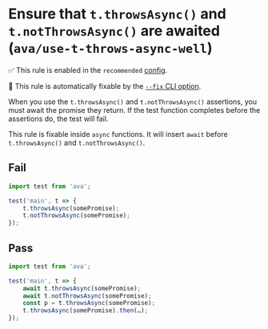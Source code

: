 # Ensure that `t.throwsAsync()` and `t.notThrowsAsync()` are awaited (`ava/use-t-throws-async-well`)

✅ This rule is enabled in the `recommended` [config](https://github.com/avajs/eslint-plugin-ava#recommended-config).

🔧 This rule is automatically fixable by the [`--fix` CLI option](https://eslint.org/docs/latest/user-guide/command-line-interface#--fix).

<!-- end auto-generated rule header -->

When you use the `t.throwsAsync()` and `t.notThrowsAsync()` assertions, you must await the promise they return. If the test function completes before the assertions do, the test will fail.

This rule is fixable inside `async` functions. It will insert `await` before `t.throwsAsync()` and `t.notThrowsAsync()`.

## Fail

```js
import test from 'ava';

test('main', t => {
	t.throwsAsync(somePromise);
	t.notThrowsAsync(somePromise);
});
```

## Pass

```js
import test from 'ava';

test('main', t => {
	await t.throwsAsync(somePromise);
	await t.notThrowsAsync(somePromise);
	const p = t.throwsAsync(somePromise);
	t.throwsAsync(somePromise).then(…);
});
```
